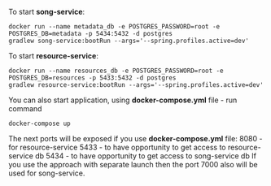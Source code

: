 To start **song-service**:

```
docker run --name metadata_db -e POSTGRES_PASSWORD=root -e POSTGRES_DB=metadata -p 5434:5432 -d postgres
gradlew song-service:bootRun --args='--spring.profiles.active=dev'
```

To start **resource-service**:

```
docker run --name resources_db -e POSTGRES_PASSWORD=root -e POSTGRES_DB=resources -p 5433:5432 -d postgres
gradlew resource-service:bootRun --args='--spring.profiles.active=dev'
```

You can also start application, using **docker-compose.yml** file - run command

```
docker-compose up
```

The next ports will be exposed if you use **docker-compose.yml** file:
8080 - for resource-service
5433 - to have opportunity to get access to resource-service db
5434 - to have opportunity to get access to song-service db
If you use the approach with separate launch then the port 7000 also will be used for song-service.
